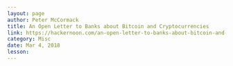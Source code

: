 ```yaml
---
layout: page
author: Peter McCormack
title: An Open Letter to Banks about Bitcoin and Cryptocurrencies
link: https://hackernoon.com/an-open-letter-to-banks-about-bitcoin-and-cryptocurrencies-b0c7ef9b7c62
category: Misc
date: Mar 4, 2018
lesson: 
---
```

